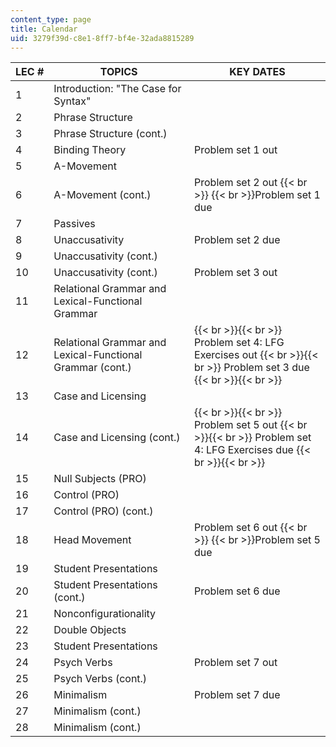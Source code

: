 ```yaml
---
content_type: page
title: Calendar
uid: 3279f39d-c8e1-8ff7-bf4e-32ada8815289
---
```


| LEC # | TOPICS | KEY DATES |
| --- | --- | --- |
| 1 | Introduction: "The Case for Syntax" |  |
| 2 | Phrase Structure |  |
| 3 | Phrase Structure (cont.) |  |
| 4 | Binding Theory | Problem set 1 out |
| 5 | A-Movement |  |
| 6 | A-Movement (cont.) | Problem set 2 out  {{< br >}}  {{< br >}}Problem set 1 due |
| 7 | Passives |  |
| 8 | Unaccusativity | Problem set 2 due |
| 9 | Unaccusativity (cont.) |  |
| 10 | Unaccusativity (cont.) | Problem set 3 out |
| 11 | Relational Grammar and Lexical-Functional Grammar |  |
| 12 | Relational Grammar and Lexical-Functional Grammar (cont.) |  {{< br >}}{{< br >}} Problem set 4: LFG Exercises out {{< br >}}{{< br >}} Problem set 3 due {{< br >}}{{< br >}}  |
| 13 | Case and Licensing |  |
| 14 | Case and Licensing (cont.) |  {{< br >}}{{< br >}} Problem set 5 out {{< br >}}{{< br >}} Problem set 4: LFG Exercises due {{< br >}}{{< br >}}  |
| 15 | Null Subjects (PRO) |  |
| 16 | Control (PRO) |  |
| 17 | Control (PRO) (cont.) |  |
| 18 | Head Movement | Problem set 6 out  {{< br >}}  {{< br >}}Problem set 5 due |
| 19 | Student Presentations |  |
| 20 | Student Presentations (cont.) | Problem set 6 due |
| 21 | Nonconfigurationality |  |
| 22 | Double Objects |  |
| 23 | Student Presentations |  |
| 24 | Psych Verbs | Problem set 7 out |
| 25 | Psych Verbs (cont.) |  |
| 26 | Minimalism | Problem set 7 due |
| 27 | Minimalism (cont.) |  |
| 28 | Minimalism (cont.) |